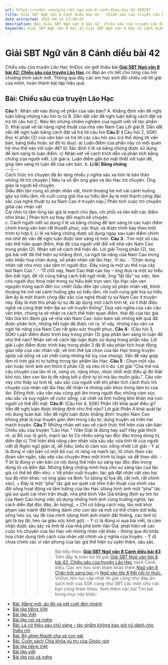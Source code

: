 ```yaml
---
url: https://vndoc.com/giai-sbt-ngu-van-8-canh-dieu-bai-42-309297
title: Giải SBT Ngữ văn 8 Cánh diều bài 42 - Chiều sâu của truyện Lão Hạc - VnDoc.com
date_extracted: 2025-04-14 13:40:43
description: Bài Giải SBT Ngữ văn 8 bài 42: Chiều sâu của truyện Lão Hạc sách Cánh diều có đáp án chi tiết cho các bạn cùng tham khảo.
keywords: Giải SBT Ngữ văn 8 bài 42,Giải SBT Ngữ văn 8 bài 42 Cánh diều,Giải sách bài tập Ngữ văn CD lớp 8,Ngữ văn lớp 8 Cánh diều,giải bài tập ngữ văn lớp 8,Chiều sâu của truyện Lão Hạc,soạn bài ngữ văn 8,ôn tập ngữ văn 8
---
```


# Giải SBT Ngữ văn 8 Cánh diều bài 42
 _Chiều sâu của truyện Lão Hạc_
VnDoc xin giới thiệu bài **[Giải SBT Ngữ văn 8 bài 42: Chiều sâu của truyện Lão Hạc](<https://vndoc.com/giai-sbt-ngu-van-8-canh-dieu-bai-42-309297>)** có đáp án chi tiết cho từng câu hỏi chương trình sách mới. Thông qua đây các em học sinh đối chiếu với lời giải của mình, hoàn thành bài tập hiệu quả.
## Bài: Chiều sâu của truyện Lão Hạc
**Câu 1** : Nhận xét nào đúng về phần của văn bản?
A. Khẳng định vấn đề nghị luận bằng những câu hỏi tu từ
B. Dẫn dắt vấn đề nghị luận bằng cách đặt và trả lời câu hỏi
C. Nêu lên những chiêm nghiệm của người viết về tác phẩm
D. Khái quát về tài năng nghệ thuật của nhà văn Nam Cao
Lời giải
B. Dẫn dắt vấn đề nghị luận bằng cách đặt và trả lời câu hỏi
**Câu 2: \(** Câu hỏi 2, SGK\) Đọc kĩ phần \(2\) của văn bản và trả lời các câu hỏi sau \(có thể dùng lời văn bản, bảng biểu hoặc sơ đồ tư duy\):
a\) Luận điểm của phần này có mối quan hệ như thế nào với luận đề?
b\) Xác định lí lẽ và bằng chứng được sử dụng để làm sáng tỏ luận điểm.
c\) Nhận xét về cách trích dẫn và phân tích bằng chứng của người viết.
Lời giải
a. Luận điểm gắn bó mật thiết với luận đề, giúp làm sáng tỏ luận đề của văn bản.
b.
**Lí lẽ**| **Bằng chứng**  
---|---  
Cách thức trò chuyện đã ẩn tàng nhiều ý nghĩa sâu xa hơn là bản thân những lời trò chuyện.| Nêu ra số lần ông giáo và lão Hạc trò chuyện. Ông giáo là người kể chuyện.  
Giấu đến tận cùng số phận nhân vật, thỉnh thoảng hé mở vài cảnh huống gây sự hiểu lầm, rồi cuối cùng giải tỏa sự hiểu lầm ấy là một thành công đặc sắc của nghệ thuật tự sự Nam Cao ở truyện này.| Phân tích cuộc trò chuyện giữa các nhân vật  
Cái nhìn từ tấm lòng tác giả là mạch chủ đạo, chi phối và liên kết các điểm nhìn khác.| Phân tích sự thay đổi mạch kể chuyện.  
c. Cách người viết sử dụng lí lẽ và bằng chứng để làm sáng tỏ các luận điểm chính trong văn bản rất thuyết phục, xác thực và được trình bày theo một trình tự hợp lí. Lí lẽ và bằng chứng được sử dụng ngay sau luận điểm chính mà nhờ đó vấn đề nghị luận được làm sáng rõ hơn.
**Câu 3** : Tìm một số câu văn thể hiện quan điểm, thái độ của người viết đối với nhà văn Nam Cao trong phần \(2\). Nhận xét về cách thể hiện đó.
Lời giải
Trong phần \(2\), tác giả bài viết đã thể hiện sự khẳng định, ca ngợi tài năng của Nam Cao trong việc khắc hoạ chân dung, số phận nhân vật lão Hạc. Ví dụ:
\- “Chân dung nhân vật như móc vào tâm trí người đọc. Đây cũng là một ưu thế của cây bút Nam Cao.”.
\- “Ở chỗ này, Nam Cao thật cao tay – ông đưa ra một sự hiểu lầm bất ngờ, để rồi cũng bằng cách bất ngờ nhất, ông “lật tẩy” sự việc, làm cho người đọc thoả mãn trong sự hiểu biết trọn vẹn: lão Hạc vẫn vẹn nguyên trong sạch đến lúc chết\! Giấu đến tận cùng số phận nhân vật, thỉnh thoảng hé mở vài cảnh huống gây sự hiểu lầm, rồi cuối cùng giải tỏa sự hiểu lầm ấy là một thành công đặc sắc của nghệ thuật tự sự Nam Cao ở truyện này. Đây là một thủ pháp tự sự đã áp dụng một cách tinh tế, xử lí thật điệu nghệ và cũng thật hiện đại so với truyền thống”.
Dựa vào nghĩa của các câu văn trên, chúng ta sẽ nhận ra cách thể hiện quan điểm, thái độ của tác giả Văn Giá khi đánh giá về nhà văn Nam Cao: luôn bám sát những kết quả đã được phân tích, những kết luận đã được rút ra. Vì vậy, những câu văn ca ngợi tài năng của Nam Cao rất giàu sức thuyết phục.
**Câu 4** : \(Câu hỏi 3, SGK\) Luận điểm được trình bày trong phần \(3\) góp phần làm sáng tỏ luận đề như thế nào? Nhận xét về cách lập luận được sử dụng trong phần này.
Lời giải
Luận điểm được trình bày trong phần 3 đã đi sâu phân tích hoạt động giao tiếp của các nhân vật, về tình thế lựa chọn của lão Hạc trong truyện \(giữa cái sống và cái chết cùng những hệ luỵ của chúng\). Vấn đề này giúp làm rõ hơn giá trị tư tưởng trong tác phẩm lão Hạc.
**Câu 5** : Chọn một câu văn hoặc hình ảnh em thích ở phần \(3\) và nêu rõ lí do.
Lời giải
“Chả thế mà câu chuyện của lão rề rà, vòng vo, nặng nhọc, nhức nhối một điều gì đó thật khó nói; tâm can lão bị đè nặng bởi ý định tự tử mà lão muốn giấu.”. Câu văn này cho thấy sự tinh tế, sâu sắc của người viết khi phân tích cách thức trò chuyện của nhân vật lão Hạc để nhận ra những uẩn khúc trong tâm tư của lão. Đồng thời, câu văn này cũng gợi lên trong người đọc những cảm xúc sâu sắc và suy ngẫm về cuộc sống, cái chết và tình huống khó khăn mà con người có thể đối mặt.
**Câu 6:** \(Câu hỏi 4, SGK\) Phần \(4\) khái quát điều gì? Vấn đề nghị luận được khẳng định như thế nào?
Lời giải
Phần 4 khái quát lại nội dung toàn bài. Vấn đề nghị luận được khẳng định: truyện Nam Cao không phải là loại truyện giản đơn trong cấu tứ, dựng truyện và triển hai mạch truyện.
**Câu 7:** Những nhận xét sau về cách thức thể hiện của văn bản Chiều sâu của truyện "Lão Hạc " \(Văn Giá\) là đúng hay sai? Hãy giải thích rõ.
a\) Bố cục lô gích, mạch lạc
b\) Có nhiều sáng tạo độc đáo trong dùng từ, diễn đạt
c\) Thể hiện khả năng cảm nhận vừa sâu sắc vừa tinh tế của người viết
d\) Ngôn ngữ giản dị, dễ hiểu; biểu lộ cảm xúc nồng nhiệt
Lời giải
\- Ý a\) là đúng vì văn bản có một bố cục rõ ràng và mạch lạc, tổ chức theo các đoạn văn ngắn, sắp xếp câu chuyện theo một trình tự logic và dễ theo dõi.
\- Ý b\) là đúng vì văn bản có nội dung thể hiện sự sáng tạo độc đáo trong dùng từ và diễn đạt. Những bằng chứng minh hoạ cho sự sáng tạo của tác giả có thể kể đến như:
\+ Về phần cuối truyện, tác giả đặt nhân vật vào hai tọa độ nhìn khác: vợ ông giáo và Binh Tư \(dùng từ tọa độ, rất mới, rất chính xác\),
\+ Đây là một “pha” tác giả soi quét cái nhìn trần thuật của mình vào đời sống hoạt động và tâm tưởng của lão Hạc \(dùng hình ảnh một “pha” tác giả soi quét cái nhìn trần thuật, nhà phê bình Văn Giá khẳng định sự tìm tòi của Nam Cao trong việc sử dụng những hình ảnh cùng trường nghĩa, tạo cách diễn đạt độc đáo, ấn tượng\),
\+ Chỉ có bằng cách này, lão mới khỏi phạm vào mảnh đất thiêng dành cho con lão và mới có thể chấm dứt kiếp sống héo úa, lay lắt của mình \(dùng hình ảnh mảnh đất thiêng, các tính từ gợi tả lay lắt, héo úa giàu sức khơi gợi\).
\- Ý c\) là đúng vì qua bài viết, ta cảm nhận được sâu sắc và tinh tế của nhà phê bình Văn Giá: phát hiện về các cuộc trò chuyện của lão Hạc với những nhân vật khác - thông qua đó khắc hoạ chân dung tính cách của nhân vật chính và ý nghĩa của truyện.
\- Ý d\) chưa chính xác vì văn phong của tác giả thể hiện sự uyên thâm, sâu sắc.
>>>> Bài tiếp theo: **[Giải SBT Ngữ văn 8 Cánh diều bài 43](<https://vndoc.com/giai-sbt-ngu-van-8-canh-dieu-bai-43-309298>)**
Trên đây là toàn bộ lời giải [Giải SBT Ngữ văn lớp 8 bài 42: Chiều sâu của truyện Lão Hạc](<https://vndoc.com/giai-sbt-ngu-van-8-canh-dieu-bai-42-309297>) sách Cánh diều. Các em học sinh tham khảo thêm [Ngữ văn 8 Chân trời sáng tạo ](<https://vndoc.com/ngu-van-8-chan-troi-sang-tao>)và [Ngữ văn lớp 8 Kết nối tri thức.](<https://vndoc.com/ngu-van-8-ket-noi-tri-thuc>) VnDoc liên tục cập nhật lời giải cũng như đáp án sách mới của SGK cũng như SBT các môn cho các bạn cùng tham khảo.
Xem thêm các bài Tìm bài trong mục này khác:
  * [Bài: Nắng mới, áo đỏ và nét cười đen nhánh](</giai-sbt-ngu-van-8-canh-dieu-bai-43-309298>)
  * [Bài tập tiếng Việt](</giai-sbt-ngu-van-8-canh-dieu-bai-44-309300>)
  * [Bài tập Viết](</giai-sbt-ngu-van-8-canh-dieu-bai-45-309302>)
  * [Bài tập nói và nghe](</giai-sbt-ngu-van-8-canh-dieu-bai-46-309304>)
  * [Bài: Lá cờ thêu sáu chữ vàng – tác phẩm không bao giờ cũ dành cho thiếu nhi](</giai-sbt-ngu-van-8-canh-dieu-bai-47-309305>)
  * [Bài: Bộ phim Người cha và con gái](</giai-sbt-ngu-van-8-canh-dieu-bai-48-309307>)
  * [Bài: Cuốn sách Chìa khóa vũ trụ của Gioóc-giơ](</giai-sbt-ngu-van-8-canh-dieu-bai-49-309309>)
  * [Bài tập tiếng Việt](</giai-sbt-ngu-van-8-canh-dieu-bai-50-309334>)
  * [Bài tập viết](</giai-sbt-ngu-van-8-canh-dieu-bai-51-309335>)
  * [Bài tập nói và nghe](</giai-sbt-ngu-van-8-canh-dieu-bai-52-309336>)


